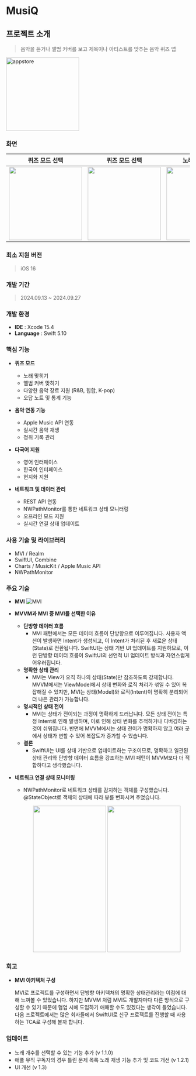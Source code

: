 # MusiQ

## 프로젝트 소개
> 음악을 듣거나 앨범 커버를 보고 제목이나 아티스트를 맞추는 음악 퀴즈 앱
<a href="https://apps.apple.com/kr/app/musiq-%EB%85%B8%EB%9E%98-%EB%A7%9E%EC%B6%94%EA%B8%B0/id6711330766">
    <img width="200" alt="appstore" src="https://github.com/nbcamp-archive/kkuk-ios/assets/26790710/72caf6ff-b829-4608-98d9-16d42d0a3eb0">
</a>

### 화면
| 퀴즈 모드 선택 | 퀴즈 모드 선택 | 노래 듣고 맞추기 | 앨범 커버 보고 맞추기 | 틀린 문제 목록 | 차트 |
| --- | --- | --- | --- | --- | --- |
| <img src="https://github.com/user-attachments/assets/220b4c00-6ff9-44ac-af24-59394840f0e3" width="200"> | <img src="https://github.com/user-attachments/assets/5debaa2a-6fa0-49cd-a013-63dbaa664d11" width="200"> | <img src="https://github.com/user-attachments/assets/84038279-d8d2-47dd-b1b2-df49dbea1df1" width="200"> | <img src="https://github.com/user-attachments/assets/34768baf-7ca2-40ef-b259-4823acdffdde" width="200"> | <img src="https://github.com/user-attachments/assets/b8970a14-624c-4cf9-9fca-c97b32d84b8d" width="200"> | <img src="https://github.com/user-attachments/assets/7e859949-2298-4cb9-95bb-8cdb236ab4f4" width="200"> |

### 최소 지원 버전
> iOS 16

### 개발 기간
> 2024.09.13 ~ 2024.09.27

### 개발 환경
- **IDE** : Xcode 15.4
- **Language** : Swift 5.10

### 핵심 기능

- **퀴즈 모드**

    - 노래 맞히기
    - 앨범 커버 맞히기
    - 다양한 음악 장르 지원 (R&B, 힙합, K-pop)
    - 오답 노트 및 통계 기능


- **음악 연동 기능**

    - Apple Music API 연동
    - 실시간 음악 재생
    - 청취 기록 관리



- **다국어 지원**

    - 영어 인터페이스
    - 한국어 인터페이스
    - 현지화 지원


- **네트워크 및 데이터 관리**
    - REST API 연동
    - NWPathMonitor를 통한 네트워크 상태 모니터링
    - 오프라인 모드 지원
    - 실시간 연결 상태 업데이트

### 사용 기술 및 라이브러리
- MVI / Realm
- SwiftUI, Combine
- Charts / MusicKit / Apple Music API
- NWPathMonitor

### 주요 기술
- **MVI**
![MVI](https://github.com/user-attachments/assets/425673c7-d7c8-4f2b-bf05-f231f30728b3)
- **MVVM과 MVI 중 MVI를 선택한 이유**
    - **단방향 데이터 흐름**
        - MVI 패턴에서는 모든 데이터 흐름이 단방향으로 이루어집니다. 사용자 액션이 발생하면 Intent가 생성되고, 이 Intent가 처리된 후 새로운 상태(State)로 전환됩니다. SwiftUI는 상태 기반 UI 업데이트를 지원하므로, 이런 단방향 데이터 흐름이 SwiftUI의 선언적 UI 업데이트 방식과 자연스럽게 어우러집니다.
    - **명확한 상태 관리**
        - MVI는 View가 오직 하나의 상태(State)만 참조하도록 강제합니다. MVVM에서는 ViewModel에서 상태 변화와 로직 처리가 섞일 수 있어 복잡해질 수 있지만, MVI는 상태(Model)와 로직(Intent)이 명확히 분리되어 더 나은 관리가 가능합니다.
    - **명시적인 상태 전이**
        - MVI는 상태가 전이되는 과정이 명확하게 드러납니다. 모든 상태 전이는 특정 Intent로 인해 발생하며, 이로 인해 상태 변화를 추적하거나 디버깅하는 것이 쉬워집니다. 반면에 MVVM에서는 상태 전이가 명확하지 않고 여러 곳에서 상태가 변할 수 있어 복잡도가 증가할 수 있습니다.
    - **결론**
        - SwiftUI는 UI를 상태 기반으로 업데이트하는 구조이므로, 명확하고 일관된 상태 관리와 단방향 데이터 흐름을 강조하는 MVI 패턴이 MVVM보다 더 적합하다고 생각했습니다.
     
- **네트워크 연결 상태 모니터링**
    - NWPathMonitor로 네트워크 상태를 감지하는 객체를 구성했습니다. @StateObject로 객체의 상태에 따라 뷰를 변화시켜 주었습니다.
      <p align="center">
      <img src="https://github.com/user-attachments/assets/b1d18304-23b6-4088-b86f-adb0dd78c0da" width="200" height="400"/> <img src="https://github.com/user-attachments/assets/2a9e23fb-714c-49d6-a69e-769246dc2444" width="200" height="400"/>
      </p>

### 회고
- **MVI 아키텍처 구성**
  
    MVI로 프로젝트를 구성하면서 단방향 아키텍처의 명확한 상태관리라는 이점에 대해 느껴볼 수 있었습니다.
    하지만 MVVM 처럼 MVI도 개발자마다 다른 방식으로 구성할 수 있기 때문에 협업 시에 도입하기 애매할 수도 있겠다는 생각이 들었습니다.
    다음 프로젝트에서는 많은 회사들에서 SwiftUI로 신규 프로젝트를 진행할 때 사용하는 TCA로 구성해 볼까 합니다.

### 업데이트
- 노래 개수를 선택할 수 있는 기능 추가 (v 1.1.0)
- 애플 뮤직 구독자의 경우 틀린 문제 목록 노래 재생 기능 추가 및 코드 개선 (v 1.2.1)
- UI 개선 (v 1.3)
